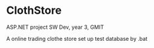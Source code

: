 ClothStore
==========

ASP.NET project  SW Dev, year 3, GMIT

A online trading clothe store set up test database by .bat
